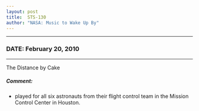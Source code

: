 ```yaml
---
layout: post
title:  STS-130
author: "NASA: Music to Wake Up By"
---
```


----
### DATE: February 20, 2010
----
The Distance by Cake

##### Comment:
* played for all six astronauts from their flight control team in the Mission Control Center in Houston.
